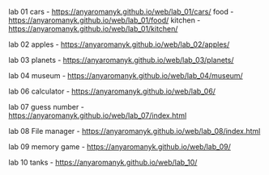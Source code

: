 lab 01
cars - https://anyaromanyk.github.io/web/lab_01/cars/
food - https://anyaromanyk.github.io/web/lab_01/food/
kitchen - https://anyaromanyk.github.io/web/lab_01/kitchen/

lab 02
apples - https://anyaromanyk.github.io/web/lab_02/apples/

lab 03
planets - https://anyaromanyk.github.io/web/lab_03/planets/

lab 04
museum - https://anyaromanyk.github.io/web/lab_04/museum/

lab 06
calculator - https://anyaromanyk.github.io/web/lab_06/

lab 07
guess number - https://anyaromanyk.github.io/web/lab_07/index.html

lab 08
File manager - https://anyaromanyk.github.io/web/lab_08/index.html

lab 09 
memory game - https://anyaromanyk.github.io/web/lab_09/

lab 10
tanks - https://anyaromanyk.github.io/web/lab_10/
